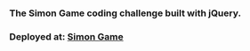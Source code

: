 ### The Simon Game coding challenge built with jQuery.

### Deployed at: [Simon Game](simon-game-jquery.netlify.app)
